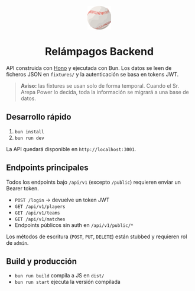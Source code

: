 <p align="center"><img src="../frontend/logo.png"/></p>
<h1 align="center">Relámpagos Backend</h1>

API construida con [Hono](https://hono.dev/) y ejecutada con Bun. Los datos se leen de ficheros JSON en `fixtures/` y la autenticación se basa en tokens JWT.
> **Aviso:** las fixtures se usan solo de forma temporal. Cuando el Sr. Arepa Power lo decida, toda la información se migrará a una base de datos.

## Desarrollo rápido
1. `bun install`
2. `bun run dev`

La API quedará disponible en `http://localhost:3001`.

## Endpoints principales
Todos los endpoints bajo `/api/v1` (excepto `/public`) requieren enviar un Bearer token.

- `POST /login` -> devuelve un token JWT
- `GET /api/v1/players`
- `GET /api/v1/teams`
- `GET /api/v1/matches`
- Endpoints públicos sin auth en `/api/v1/public/*`

Los métodos de escritura (`POST`, `PUT`, `DELETE`) están stubbed y requieren rol de `admin`.

## Build y producción
- `bun run build` compila a JS en `dist/`
- `bun run start` ejecuta la versión compilada

